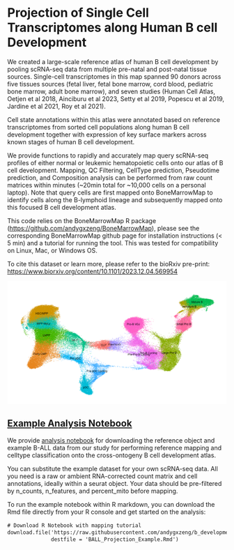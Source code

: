 # Projection of Single Cell Transcriptomes along Human B cell Development

We created a large-scale reference atlas of human B cell development by pooling scRNA-seq data from multiple pre-natal and post-natal tissue sources. Single-cell transcriptomes in this map spanned 90 donors across five tissues sources (fetal liver, fetal bone marrow, cord blood, pediatric bone marrow, adult bone marrow), and seven studies (Human Cell Atlas, Oetjen et al 2018, Ainciburu et al 2023, Setty et al 2019, Popescu et al 2019, Jardine et al 2021, Roy et al 2021). 

Cell state annotations within this atlas were annotated based on reference transcriptomes from sorted cell populations along human B cell development together with expression of key surface markers across known stages of human B cell development. 

We provide functions to rapidly and accurately map query scRNA-seq profiles of either normal or leukemic hematopoietic cells onto our atlas of B cell development. Mapping, QC Filtering, CellType prediction, Pseudotime prediction, and Composition analysis can be performed from raw count matrices within minutes (~20min total for ~10,000 cells on a personal laptop). Note that query cells are first mapped onto BoneMarrowMap to identify cells along the B-lymphoid lineage and subsequently mapped onto this focused B cell development atlas. 

This code relies on the BoneMarrowMap R package (https://github.com/andygxzeng/BoneMarrowMap), please see the corresponding BoneMarrowMap github page for installation instructions (< 5 min) and a tutorial for running the tool. This was tested for compatibility on Linux, Mac, or Windows OS. 


To cite this dataset or learn more, please refer to the bioRxiv pre-print: https://www.biorxiv.org/content/10.1101/2023.12.04.569954

![BoneMarrowMap](https://raw.githubusercontent.com/andygxzeng/b_development_map/main/BDevelopment_UMAP.png)


## [Example Analysis Notebook](https://htmlpreview.github.io/?https://github.com/andygxzeng/b_development_map/blob/main/BALL_Projection_Example.nb.html)

We provide [analysis notebook](https://htmlpreview.github.io/?https://github.com/andygxzeng/b_development_map/blob/main/BALL_Projection_Example.nb.html) for downloading the reference object and example B-ALL data from our study for performing reference mapping and celltype classification onto the cross-ontogeny B cell development atlas.

You can substitute the example dataset for your own scRNA-seq data. All you need is a raw or ambient RNA-corrected count matrix and cell annotations, ideally within a seurat object. Your data should be pre-filtered by n_counts, n_features, and percent_mito before mapping.

To run the example notebook within R markdown, you can download the Rmd file directly from your R console and get started on the analysis:
```
# Download R Notebook with mapping tutorial 
download.file('https://raw.githubusercontent.com/andygxzeng/b_development_map/main/BALL_Projection_Example.Rmd', 
              destfile = 'BALL_Projection_Example.Rmd')
```



